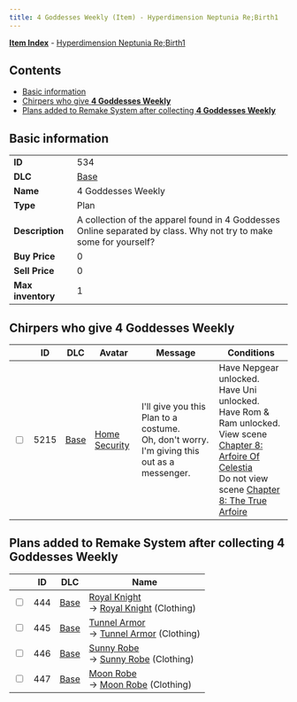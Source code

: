 ```yaml
---
title: 4 Goddesses Weekly (Item) - Hyperdimension Neptunia Re;Birth1
---
```


[**Item Index**](/neptunia/rb1/item/index.html) - [Hyperdimension Neptunia Re;Birth1](/neptunia/rb1)

## Contents

- [Basic information](#basic-information)
- [Chirpers who give **4 Goddesses Weekly**](#chirpers-who-give-4-goddesses-weekly)
- [Plans added to Remake System after collecting **4 Goddesses Weekly**](#plans-added-to-remake-system-after-collecting-4-goddesses-weekly)

## Basic information

|   |   |
| -- | -- |
| **ID** | 534 |
| **DLC** | [Base](/neptunia/rb1/dlc/1-base.html) |
| **Name** | 4 Goddesses Weekly |
| **Type** | Plan |
| **Description** | A collection of the apparel found in 4 Goddesses Online separated by class. Why not try to make some for yourself? |
| **Buy Price** | 0 |
| **Sell Price** | 0 |
| **Max inventory** | 1 |


## Chirpers who give **4 Goddesses Weekly**

|    | ID | DLC | Avatar | Message | Conditions |
| -- | -- | --- | ------ | ------- | ---------- |
| <input type="checkbox" id="rb1-chirper-event-1-5215" class="trackbox" /> | 5215 | [Base](/neptunia/rb1/dlc/1-base.html) | [Home Security](/neptunia/rb1/undefined/1-264-home-security.html) | I'll give you this Plan to a costume.<br />Oh, don't worry. I'm giving this out as a messenger. | Have Nepgear unlocked.<br />Have Uni unlocked.<br />Have Rom & Ram unlocked.<br />View scene [Chapter 8: Arfoire Of Celestia](/neptunia/rb1/scene/1-801-chapter-8-arfoire-of-celestia.html)<br />Do not view scene [Chapter 8: The True Arfoire](/neptunia/rb1/scene/1-807-chapter-8-the-true-arfoire.html) |


## Plans added to Remake System after collecting **4 Goddesses Weekly**

|    | ID | DLC | Name |
| -- | -- | --- | ---- |
| <input type="checkbox" id="rb1-remake-1-444" class="trackbox" /> | 444 | [Base](/neptunia/rb1/dlc/1-base.html) | [Royal Knight](/neptunia/rb1/remake/1-444-royal-knight.html)<br /> → [Royal Knight](/neptunia/rb1/item/1-2871-royal-knight.html) (Clothing) |
| <input type="checkbox" id="rb1-remake-1-445" class="trackbox" /> | 445 | [Base](/neptunia/rb1/dlc/1-base.html) | [Tunnel Armor](/neptunia/rb1/remake/1-445-tunnel-armor.html)<br /> → [Tunnel Armor](/neptunia/rb1/item/1-2887-tunnel-armor.html) (Clothing) |
| <input type="checkbox" id="rb1-remake-1-446" class="trackbox" /> | 446 | [Base](/neptunia/rb1/dlc/1-base.html) | [Sunny Robe](/neptunia/rb1/remake/1-446-sunny-robe.html)<br /> → [Sunny Robe](/neptunia/rb1/item/1-2895-sunny-robe.html) (Clothing) |
| <input type="checkbox" id="rb1-remake-1-447" class="trackbox" /> | 447 | [Base](/neptunia/rb1/dlc/1-base.html) | [Moon Robe](/neptunia/rb1/remake/1-447-moon-robe.html)<br /> → [Moon Robe](/neptunia/rb1/item/1-2903-moon-robe.html) (Clothing) |

